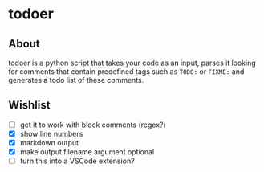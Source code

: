 # todoer

## About

todoer is a python script that takes your code as an input, parses it looking for comments that contain predefined tags such as `TODO:` or `FIXME:` and generates a todo list of these comments.

## Wishlist

- [ ] get it to work with block comments (regex?)
- [x] show line numbers
- [x] markdown output
- [x] make output filename argument optional
- [ ] turn this into a VSCode extension?